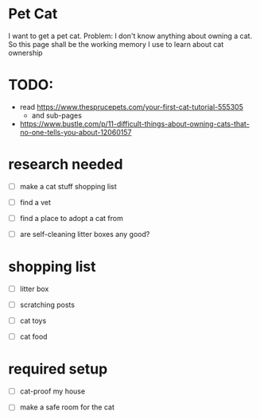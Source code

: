# Pet Cat

I want to get a pet cat.
Problem: I don't know anything about owning a cat.
So this page shall be the working memory I use to learn about cat ownership

# TODO:
* read https://www.thesprucepets.com/your-first-cat-tutorial-555305
  * and sub-pages
* https://www.bustle.com/p/11-difficult-things-about-owning-cats-that-no-one-tells-you-about-12060157


# research needed
- [ ] make a cat stuff shopping list
- [ ] find a vet
- [ ] find a place to adopt a cat from
- [ ] are self-cleaning litter boxes any good?


# shopping list
- [ ] litter box
- [ ] scratching posts
- [ ] cat toys
- [ ] cat food


# required setup
- [ ] cat-proof my house
- [ ] make a safe room for the cat





